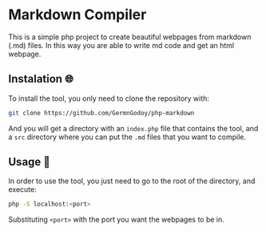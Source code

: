 # Markdown Compiler

This is a simple php project to create beautiful webpages from markdown (.md) files. In this way you are able to write md code and get an html webpage.

## Instalation 🌐

To install the tool, you only need to clone the repository with:

```sh
git clone https://github.com/GermnGodoy/php-markdown
```

And you will get a directory with an `index.php` file that contains the tool, and a `src` directory where you can put the `.md` files that you want to compile.

## Usage 🎠

In order to use the tool, you just need to go to the root of the directory, and execute:

```sh
php -S localhost:<port>
```

Substituting `<port>` with the port you want the webpages to be in.
